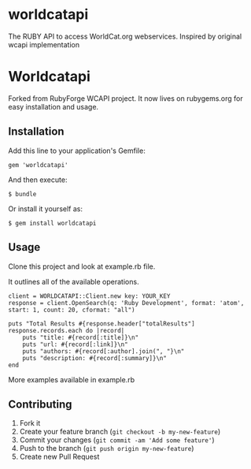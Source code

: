 worldcatapi
============

The RUBY API to access WorldCat.org webservices. Inspired by original wcapi implementation


# Worldcatapi

Forked from RubyForge WCAPI project. It now lives on rubygems.org for easy installation and usage. 

## Installation

Add this line to your application's Gemfile:

    gem 'worldcatapi'

And then execute:

    $ bundle

Or install it yourself as:

    $ gem install worldcatapi

## Usage

Clone this project and look at example.rb file.

It outlines all of the available operations.

    client = WORLDCATAPI::Client.new key: YOUR_KEY
    response = client.OpenSearch(q: 'Ruby Development', format: 'atom', start: 1, count: 20, cformat: "all")
    
    puts "Total Results #{response.header["totalResults"]
    response.records.each do |record| 
        puts "title: #{record[:title]}\n"
        puts "url: #{record[:link]}\n"
        puts "authors: #{record[:author].join(", "}\n"
        puts "description: #{record[:summary]}\n"
    end

More examples available in example.rb

## Contributing

1. Fork it
2. Create your feature branch (`git checkout -b my-new-feature`)
3. Commit your changes (`git commit -am 'Add some feature'`)
4. Push to the branch (`git push origin my-new-feature`)
5. Create new Pull Request
